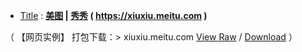 
- [Title](https://taoste.github.io/Hello-World/github/meitu.com/xiuxiu/index.html) : **[美图](https://meitu.com) | [秀秀](https://xiuxiu.meitu.com) ( https://xiuxiu.meitu.com )**   

（ 【网页实例】 打包下载：> xiuxiu.meitu.com [View Raw](
https://github.com/taoste/Hello-World/blob/master/github/meitu.com/xiuxiu.meitu.com.7z) / [Download](
https://github.com/taoste/Hello-World/blob/master/github/meitu.com/xiuxiu.meitu.com.7z?raw=true) ）
